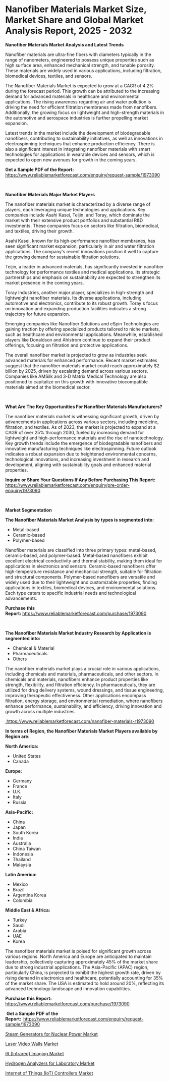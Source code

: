 <p><h1>Nanofiber Materials Market Size, Market Share and Global Market Analysis Report, 2025 - 2032</h1></p><p><strong>Nanofiber Materials Market Analysis and Latest Trends</strong></p>
<p><p>Nanofiber materials are ultra-fine fibers with diameters typically in the range of nanometers, engineered to possess unique properties such as high surface area, enhanced mechanical strength, and tunable porosity. These materials are widely used in various applications, including filtration, biomedical devices, textiles, and sensors.</p><p>The Nanofiber Materials Market is expected to grow at a CAGR of 4.2% during the forecast period. This growth can be attributed to the increasing demand for advanced materials in healthcare and environmental applications. The rising awareness regarding air and water pollution is driving the need for efficient filtration membranes made from nanofibers. Additionally, the growing focus on lightweight and high-strength materials in the automotive and aerospace industries is further propelling market expansion.</p><p>Latest trends in the market include the development of biodegradable nanofibers, contributing to sustainability initiatives, as well as innovations in electrospinning techniques that enhance production efficiency. There is also a significant interest in integrating nanofiber materials with smart technologies for applications in wearable devices and sensors, which is expected to open new avenues for growth in the coming years.</p></p>
<p><strong>Get a Sample PDF of the Report:&nbsp;</strong> <a href="https://www.reliablemarketforecast.com/enquiry/request-sample/1973090?utm_campaign=3094&utm_medium=2&utm_source=Github&utm_content=ia&utm_term=02042025&utm_id=nanofiber-materials">https://www.reliablemarketforecast.com/enquiry/request-sample/1973090</a></p>
<p>&nbsp;</p>
<p><strong>Nanofiber Materials Major Market Players</strong></p>
<p><p>The nanofiber materials market is characterized by a diverse range of players, each leveraging unique technologies and applications. Key companies include Asahi Kasei, Teijin, and Toray, which dominate the market with their extensive product portfolios and substantial R&D investments. These companies focus on sectors like filtration, biomedical, and textiles, driving their growth.</p><p>Asahi Kasei, known for its high-performance nanofiber membranes, has seen significant market expansion, particularly in air and water filtration applications. The company's recent innovations position it well to capture the growing demand for sustainable filtration solutions.</p><p>Teijin, a leader in advanced materials, has significantly invested in nanofiber technology for performance textiles and medical applications. Its strategic partnerships and emphasis on sustainability are expected to strengthen its market presence in the coming years.</p><p>Toray Industries, another major player, specializes in high-strength and lightweight nanofiber materials. Its diverse applications, including automotive and electronics, contribute to its robust growth. Toray's focus on innovation and expanding production facilities indicates a strong trajectory for future expansion.</p><p>Emerging companies like Nanofiber Solutions and eSpin Technologies are gaining traction by offering specialized products tailored to niche markets, such as healthcare and environmental applications. Meanwhile, established players like Donaldson and Ahlstrom continue to expand their product offerings, focusing on filtration and protective applications.</p><p>The overall nanofiber market is projected to grow as industries seek advanced materials for enhanced performance. Recent market estimates suggest that the nanofiber materials market could reach approximately $2 billion by 2025, driven by escalating demand across various sectors. Companies like AMSilk and 3-D Matrix Medical Technology are also positioned to capitalize on this growth with innovative biocompatible materials aimed at the biomedical sector.</p></p>
<p>&nbsp;</p>
<p><strong>What Are The Key Opportunities For Nanofiber Materials Manufacturers?</strong></p>
<p><p>The nanofiber materials market is witnessing significant growth, driven by advancements in applications across various sectors, including medicine, filtration, and textiles. As of 2023, the market is projected to expand at a CAGR of over 25% through 2030, fueled by increasing demand for lightweight and high-performance materials and the rise of nanotechnology. Key growth trends include the emergence of biodegradable nanofibers and innovative manufacturing techniques like electrospinning. Future outlook indicates a robust expansion due to heightened environmental concerns, technological innovations, and increasing investment in research and development, aligning with sustainability goals and enhanced material properties.</p></p>
<p><strong>Inquire or Share Your Questions If Any Before Purchasing This Report:</strong> <a href="https://www.reliablemarketforecast.com/enquiry/pre-order-enquiry/1973090?utm_campaign=3094&utm_medium=2&utm_source=Github&utm_content=ia&utm_term=02042025&utm_id=nanofiber-materials">https://www.reliablemarketforecast.com/enquiry/pre-order-enquiry/1973090</a></p>
<p>&nbsp;</p>
<p><strong>Market Segmentation</strong></p>
<p><strong>The Nanofiber Materials Market Analysis by types is segmented into:</strong></p>
<p><ul><li>Metal-based</li><li>Ceramic-based</li><li>Polymer-based</li></ul></p>
<p><p>Nanofiber materials are classified into three primary types: metal-based, ceramic-based, and polymer-based. Metal-based nanofibers exhibit excellent electrical conductivity and thermal stability, making them ideal for applications in electronics and sensors. Ceramic-based nanofibers offer high-temperature resistance and mechanical strength, suitable for filtration and structural components. Polymer-based nanofibers are versatile and widely used due to their lightweight and customizable properties, finding applications in textiles, biomedical devices, and environmental solutions. Each type caters to specific industrial needs and technological advancements.</p></p>
<p><strong>Purchase this Report:&nbsp;</strong><a href="https://www.reliablemarketforecast.com/purchase/1973090?utm_campaign=3094&utm_medium=2&utm_source=Github&utm_content=ia&utm_term=02042025&utm_id=nanofiber-materials">https://www.reliablemarketforecast.com/purchase/1973090</a></p>
<p>&nbsp;</p>
<p><strong>The Nanofiber Materials Market Industry Research by Application is segmented into:</strong></p>
<p><ul><li>Chemical & Material</li><li>Pharmaceuticals</li><li>Others</li></ul></p>
<p><p>The nanofiber materials market plays a crucial role in various applications, including chemicals and materials, pharmaceuticals, and other sectors. In chemicals and materials, nanofibers enhance product properties like strength, flexibility, and filtration efficiency. In pharmaceuticals, they are utilized for drug delivery systems, wound dressings, and tissue engineering, improving therapeutic effectiveness. Other applications encompass filtration, energy storage, and environmental remediation, where nanofibers enhance performance, sustainability, and efficiency, driving innovation and growth across multiple industries.</p></p>
<p><a href="https://www.reliablemarketforecast.com/nanofiber-materials-r1973090?utm_campaign=3094&utm_medium=2&utm_source=Github&utm_content=ia&utm_term=02042025&utm_id=nanofiber-materials">&nbsp;https://www.reliablemarketforecast.com/nanofiber-materials-r1973090</a></p>
<p><strong>In terms of Region, the Nanofiber Materials Market Players available by Region are:</strong></p>
<p>
    <p> <strong> North America: </strong>
        <ul>
            <li>United States</li>
            <li>Canada</li>
        </ul>
        </p> 
    <p> <strong> Europe: </strong>
        <ul>
            <li>Germany</li>
            <li>France</li>
            <li>U.K.</li>
            <li>Italy</li>
            <li>Russia</li>
        </ul>
        </p> 
    <p> <strong> Asia-Pacific: </strong>
        <ul>
            <li>China</li>
            <li>Japan</li>
            <li>South Korea</li>
            <li>India</li>
            <li>Australia</li>
            <li>China Taiwan</li>
            <li>Indonesia</li>
            <li>Thailand</li>
            <li>Malaysia</li>
        </ul>
        </p> 
    <p> <strong> Latin America: </strong>
        <ul>
            <li>Mexico</li>
            <li>Brazil</li>
            <li>Argentina Korea</li>
            <li>Colombia</li>
        </ul>
        </p> 
    <p> <strong> Middle East & Africa: </strong>
        <ul>
            <li>Turkey</li>
            <li>Saudi</li>
            <li>Arabia</li>
            <li>UAE</li>
            <li>Korea</li>
        </ul>
    </p>
    </p>
<p><p>The nanofiber materials market is poised for significant growth across various regions. North America and Europe are anticipated to maintain leadership, collectively capturing approximately 45% of the market share due to strong industrial applications. The Asia-Pacific (APAC) region, particularly China, is projected to exhibit the highest growth rate, driven by rising demand in electronics and healthcare, potentially accounting for 35% of the market share. The USA is estimated to hold around 20%, reflecting its advanced technology landscape and innovation capabilities.</p></p>
<p><strong>Purchase this Report: </strong><a href="https://www.reliablemarketforecast.com/purchase/1973090?utm_campaign=3094&utm_medium=2&utm_source=Github&utm_content=ia&utm_term=02042025&utm_id=nanofiber-materials">https://www.reliablemarketforecast.com/purchase/1973090</a></p>
<p>&nbsp;<strong>Get a Sample PDF of the Report:&nbsp;&nbsp;</strong><a href="https://www.reliablemarketforecast.com/enquiry/request-sample/1973090?utm_campaign=3094&utm_medium=2&utm_source=Github&utm_content=ia&utm_term=02042025&utm_id=nanofiber-materials">https://www.reliablemarketforecast.com/enquiry/request-sample/1973090</a></p>
<p><strong></strong></p>
<p><p><a href="https://www.linkedin.com/pulse/growth-opportunities-steam-generators-nuclear-power-yhmsf?utm_campaign=3094&utm_medium=2&utm_source=Github&utm_content=ia&utm_term=02042025&utm_id=nanofiber-materials">Steam Generators for Nuclear Power Market</a></p><p><a href="https://www.linkedin.com/pulse/future-trends-revenue-forecast-cagr-62-laser-video-walls-market-zg0af?utm_campaign=3094&utm_medium=2&utm_source=Github&utm_content=ia&utm_term=02042025&utm_id=nanofiber-materials">Laser Video Walls Market</a></p><p><a href="https://www.linkedin.com/pulse/ir-infrared-imaging-market-size-set-accelerate-impressive-cagr-en4te?utm_campaign=3094&utm_medium=2&utm_source=Github&utm_content=ia&utm_term=02042025&utm_id=nanofiber-materials">IR (Infrared) Imaging Market</a></p><p><a href="https://www.linkedin.com/pulse/tracking-emerging-trends-hydrogen-analyzers-laboratory-market-oppke?utm_campaign=3094&utm_medium=2&utm_source=Github&utm_content=ia&utm_term=02042025&utm_id=nanofiber-materials">Hydrogen Analyzers for Laboratory Market</a></p><p><a href="https://www.linkedin.com/pulse/internet-things-iot-controllers-market-report-detailed-5xkuf?utm_campaign=3094&utm_medium=2&utm_source=Github&utm_content=ia&utm_term=02042025&utm_id=nanofiber-materials">Internet of Things (IoT) Controllers Market</a></p></p>